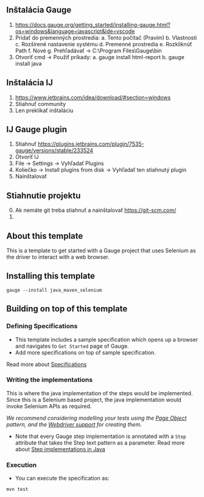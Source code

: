 ## Inštalácia Gauge
1. https://docs.gauge.org/getting_started/installing-gauge.html?os=windows&language=javascript&ide=vscode
2. Pridať do premenných prostredia:
   a. Tento počítač (Pravím)
   b. Vlastnosti
   c. Rozšírené nastavenie systému
   d. Premenné prostredia
   e. Rozkliknúť Path
   f. Nové
   g. Prehľadávať -> C:\Program Files\Gauge\bin
3. Otvoriť cmd -> Použiť príkady:
   a. gauge install html-report
   b. gauge install java

## Inštalácia IJ
1. https://www.jetbrains.com/idea/download/#section=windows
2. Stiahnuť community
3. Len preklikať inštaláciu

## IJ Gauge plugin
1. Stiahnuť https://plugins.jetbrains.com/plugin/7535-gauge/versions/stable/233524
2. Otvoriť IJ
3. File -> Settings -> Vyhľadať Plugins
4. Koliečko -> Install plugins from disk -> Vyhľadať ten stiahnutý plugin
5. Nainštalovať

## Stiahnutie projektu
0. Ak nemáte git treba stiahnuť a nainštalovať https://git-scm.com/
1.


## About this template

This is a template to get started with a Gauge project that uses Selenium as the driver to interact with a web browser.

## Installing this template

    gauge --install java_maven_selenium

## Building on top of this template

### Defining Specifications

* This template includes a sample specification which opens up a browser and navigates to `Get Started` page of Gauge.
* Add more specifications on top of sample specification.

Read more about [Specifications](http://getgauge.io/documentation/user/current/specifications/README.html)

### Writing the implementations

This is where the java implementation of the steps would be implemented. Since this is a Selenium based project, the java implementation would invoke Selenium APIs as required.

_We recommend considering modelling your tests using the [Page Object](https://github.com/SeleniumHQ/selenium/wiki/PageObjects) pattern, and the [Webdriver support](https://github.com/SeleniumHQ/selenium/wiki/PageFactory) for creating them._

- Note that every Gauge step implementation is annotated with a `Step` attribute that takes the Step text pattern as a parameter.
Read more about [Step implementations in Java](http://getgauge.io/documentation/user/current/test_code/java/java.html)

### Execution

* You can execute the specification as:

```
mvn test
```
